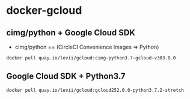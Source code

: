 # docker-gcloud

## cimg/python + Google Cloud SDK

 - cimg/python == (CircleCI Convenience Images => Python)

```
docker pull quay.io/levii/gcloud:cimg-python3.7-gcloud-v303.0.0
```

## Google Cloud SDK + Python3.7

```
docker pull quay.io/levii/gcloud:gcloud252.0.0-python3.7.2-stretch
```

